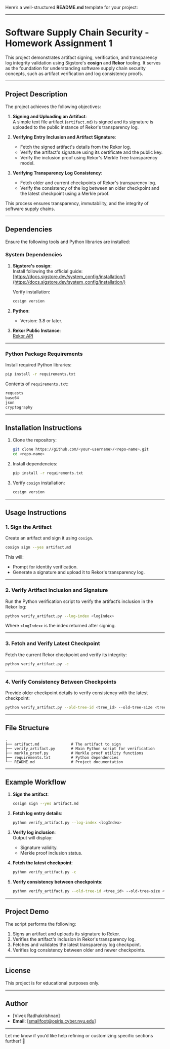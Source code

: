 Here’s a well-structured **README.md** template for your project:

---

# **Software Supply Chain Security - Homework Assignment 1**  

This project demonstrates artifact signing, verification, and transparency log integrity validation using Sigstore's **cosign** and **Rekor** tooling.
It serves as the foundation for understanding software supply chain security concepts, such as artifact verification and log consistency proofs.

---

## **Project Description**  

The project achieves the following objectives:  

1. **Signing and Uploading an Artifact**:  
   A simple text file artifact (`artifact.md`) is signed and its signature is uploaded to the public instance of Rekor's transparency log.  

2. **Verifying Entry Inclusion and Artifact Signature**:  
   - Fetch the signed artifact's details from the Rekor log.  
   - Verify the artifact's signature using its certificate and the public key.  
   - Verify the inclusion proof using Rekor's Merkle Tree transparency model.  

3. **Verifying Transparency Log Consistency**:  
   - Fetch older and current checkpoints of Rekor's transparency log.  
   - Verify the consistency of the log between an older checkpoint and the latest checkpoint using a Merkle proof.  

This process ensures transparency, immutability, and the integrity of software supply chains.

---

## **Dependencies**  

Ensure the following tools and Python libraries are installed:  

### **System Dependencies**  
1. **Sigstore's cosign**:  
   Install following the official guide:  
   [https://docs.sigstore.dev/system_config/installation/](https://docs.sigstore.dev/system_config/installation/)  

   Verify installation:  
   ```bash
   cosign version
   ```

2. **Python**:  
   - Version: 3.8 or later.  

3. **Rekor Public Instance**:  
   [Rekor API](https://rekor.sigstore.dev/)

---

### **Python Package Requirements**  

Install required Python libraries:  
```bash
pip install -r requirements.txt
```

Contents of `requirements.txt`:  
```txt
requests
base64
json
cryptography
```

---

## **Installation Instructions**  

1. Clone the repository:  
   ```bash
   git clone https://github.com/<your-username>/<repo-name>.git
   cd <repo-name>
   ```

2. Install dependencies:  
   ```bash
   pip install -r requirements.txt
   ```

3. Verify `cosign` installation:  
   ```bash
   cosign version
   ```

---

## **Usage Instructions**  

### **1. Sign the Artifact**  

Create an artifact and sign it using `cosign`.  

```bash
cosign sign --yes artifact.md
```

This will:  
- Prompt for identity verification.  
- Generate a signature and upload it to Rekor's transparency log.  

---

### **2. Verify Artifact Inclusion and Signature**  

Run the Python verification script to verify the artifact’s inclusion in the Rekor log:  

```bash
python verify_artifact.py --log-index <logIndex>
```

Where `<logIndex>` is the index returned after signing.

---

### **3. Fetch and Verify Latest Checkpoint**  

Fetch the current Rekor checkpoint and verify its integrity:  

```bash
python verify_artifact.py -c
```

---

### **4. Verify Consistency Between Checkpoints**  

Provide older checkpoint details to verify consistency with the latest checkpoint:  

```bash
python verify_artifact.py --old-tree-id <tree_id> --old-tree-size <tree_size> --old-root-hash <root_hash>
```

---

## **File Structure**  

```
.
├── artifact.md              # The artifact to sign
├── verify_artifact.py       # Main Python script for verification
├── merkle_proof.py          # Merkle proof utility functions
├── requirements.txt         # Python dependencies
└── README.md                # Project documentation
```

---

## **Example Workflow**  

1. **Sign the artifact**:  
   ```bash
   cosign sign --yes artifact.md
   ```

2. **Fetch log entry details**:  
   ```bash
   python verify_artifact.py --log-index <logIndex>
   ```

3. **Verify log inclusion**:  
   Output will display:  
   - Signature validity.  
   - Merkle proof inclusion status.  

4. **Fetch the latest checkpoint**:  
   ```bash
   python verify_artifact.py -c
   ```

5. **Verify consistency between checkpoints**:  
   ```bash
   python verify_artifact.py --old-tree-id <tree_id> --old-tree-size <tree_size> --old-root-hash <root_hash>
   ```

---

## **Project Demo**  

The script performs the following:  
1. Signs an artifact and uploads its signature to Rekor.  
2. Verifies the artifact's inclusion in Rekor's transparency log.  
3. Fetches and validates the latest transparency log checkpoint.  
4. Verifies log consistency between older and newer checkpoints.

---

## **License**  

This project is for educational purposes only.  

---

## **Author**  
- [Vivek Radhakrishnan]  
- **Email**: [smallfoot@osiris.cyber.nyu.edu]  

---

Let me know if you’d like help refining or customizing specific sections further! 🚀
